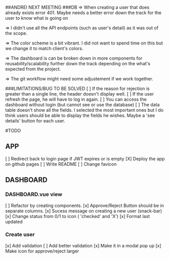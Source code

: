 ##ANDREI NEXT MEETING
###DB
=> When creating a user that does already exists error 401.
Maybe needs a better error down the track for the user to know what is going on

=> I didn't use all the API endpoints (such as user's detail) as it was out of the scope.

=> The color scheme is a bit vibrant.
I did not want to spend time on this but we change it to match client's colors.

=> The dashboard is can be broken down in more components for reusability/scalability further down the track depending on the what's expected from the project.

=> The git workflow might need some adjustement if we work together.


###LIMITATIONS/BUG TO BE SOLVED
[ ] If the reason for rejection is greater than a single line, the header doesn't display well.
[ ] If the user refresh the page, he will have to log in again.
[ ] You can access the dashboard without login (but cannot see or use the database)
[ ] The data table doesn't show all the fields. I selected the most important ones but I do think users should be able to display the fields he wishes. Maybe a 'see details' button for each user.



#TODO
## APP
[ ] Redirect back to login page if JWT expires or is empty
[X] Deploy the app on github pages
[ ] Write README
[ ] Change favicon

## DASHBOARD
### DASHBOARD.vue view
[ ] Refactor by creating components.
[x] Approve/Reject Button should be in separate columns.
[x] Sucess message on creating a new user (snack-bar)
[x] Change status from 0/1 to icon (
'checked' and 'X')
[x] Format last updated

### Create user
[x] Add validation
[ ] Add better validation
[x] Make it in a modal pop up
[x] Make icon for approve/reject larger 